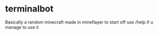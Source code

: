 # terminalbot
Basically a random minecraft made in mineflayer to start off use /help if u manage to use it

